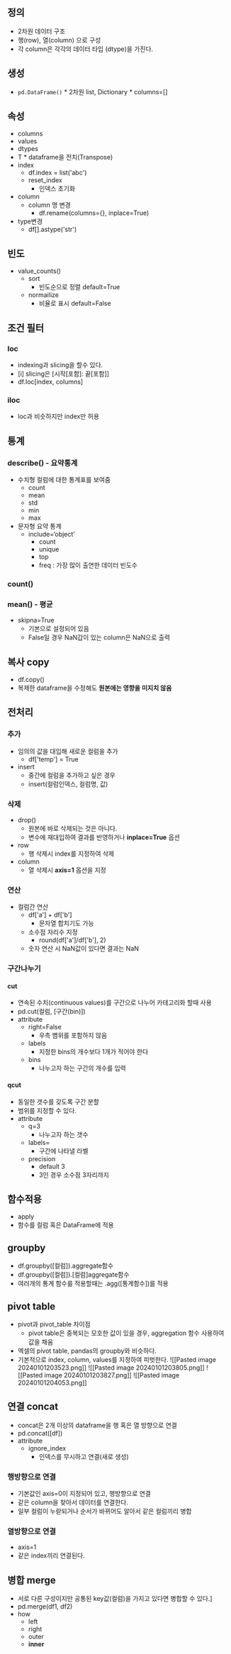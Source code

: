 ## 정의
* 2차원 데이터 구조
* 행(row), 열(column) 으로 구성
* 각 column은 각각의 데이터 타입 (dtype)을 가진다.
## 생성
* ``pd.DataFrame()``
		* 2차원 list, Dictionary
		* columns=[]
## 속성
* columns
* values
* dtypes
* T
		* dataframe을 전치(Transpose)
* index
	* df.index = list('abc')
	* reset_index 
		* 인덱스 초기화
* column
	* column 명 변경
		* df.rename(columns={}, inplace=True)
* type변경
	* df[].astype('str')
## 빈도
* value_counts()
	* sort 
		* 빈도순으로 정렬 default=True
	* normailize 
		* 비율로 표시 default=False
## 조건 필터
### loc
* indexing과 slicing을 할수 있다.
* [i] slicing은 [시작[포함]: 끝[포함]]
* df.loc[index, columns]
### iloc
* loc과 비슷하지만 index만 허용
## 통계
### describe() - 요약통계
* 수치형 컬럼에 대한 통계표를 보여줌  
	* count  
	* mean  
	* std  
	* min  
	* max
* 문자형 요약 통계
	* include=‘object’
		- count
		- unique
		- top
		- freq : 가장 많이 출연한 데이터 빈도수
### count()
### mean() - 평균
* skipna=True
	* 기본으로 설정되어 있음
	* False일 경우 NaN갑이 있는 column은 NaN으로 출력
## 복사 copy
* df.copy()
* 복제한 dataframe을 수정해도 **원본에는 영향을 미지치 않음**
## 전처리
### 추가
* 임의의 값을 대입해 새로운 컬럼을 추가
	* df['temp'] = True
* insert
	* 중간에 컬럼을 추가하고 싶은 경우
	* insert(컬럼인덱스, 컬럼명, 값)
### 삭제
* drop()
	* 원본에 바로 삭제되는 것은 아니다.
	* 변수에 재대입하여 결과를 반영하거나 **inplace=True** 옵션
* row
	* 행 삭제시 index를 지정하여 삭제
* column
	* 열 삭제시 **axis=1** 옵션을 지정
### 연산
* 컬럼간 연산 
	* df['a'] + df['b']
		* 문자열 합치기도 가능
	* 소수점 자리수 지정
		* round(df['a']/df['b'], 2)
	* 숫자 연산 시 NaN값이 있다면 결과는 NaN
### 구간나누기 
#### cut
* 연속된 수치(continuous values)를 구간으로 나누어 카테고리화 할때 사용
* pd.cut(컬럼, [구간(bin)])
* attribute
	* right=False 
		* 우측 볌위를 포함하지 않음
	* labels
		* 지정한 bins의 개수보다 1개가 적어야 한다
	* bins
		* 나누고자 하는 구간의 개수를 입력
#### qcut
* 동일한 갯수를 갖도록 구간 분할
* 범위를 지정할 수 있다.
* attribute
	* q=3
		* 나누고자 하는 갯수
	*  labels=
		* 구간에 나타낼 라벨
	* precision
		* default 3
		* 3인 경우 소수점 3자리까지
## 함수적용
* apply
* 함수를 컬럼 혹은 DataFrame에 적용
## groupby
*  df.groupby([컬럼]).aggregate함수
* df.groupby([컬럼]).[컬럼]aggregate함수
* 여러개의 통계 함수를 적용할때는 .agg([통계함수])를 적용
## pivot table
* pivot과 pivot_table 차이점
	* pivot table은 중복되는 모호한 값이 있을 경우, aggregation 함수 사용하여 값을 채움
* 엑셀의 pivot table, pandas의 groupby와 비슷하다.
* 기본적으로 index, column, values를 지정하여 피벗한다.
![[Pasted image 20240101203523.png]]
![[Pasted image 20240101203805.png]]
![[Pasted image 20240101203827.png]]
![[Pasted image 20240101204053.png]]

## 연결 concat
* concat은 2개 이상의 dataframe을 행 혹은 열 방향으로 연결
* pd.concat([df])
* attribute
	* ignore_index
		* 인덱스를 무시하고 연결(새로 생성)
### 행방향으로 연결
* 기본값인 axis=0이 지정되어 있고, 행방향으로 연결
* 같은 column을 찾아서 데이터를 연결한다.
* 일부 컬럼이 누랃되거나 순서가 바뀌어도 알아서 같은 컬럼끼리 병합
### 열방향으로 연결
* axis=1
* 같은 index끼리 연결된다.
## 병합 merge
* 서로 다른 구성이지만 공통된 key값(컬럼)을 가지고 있다면 병합할 수 있다.]
* pd.merge(df1, df2)
* how
	* left
	* right
	* outer
	* **inner**
